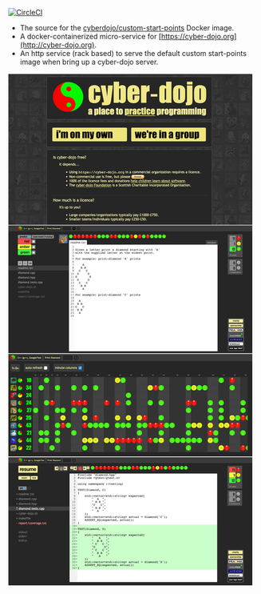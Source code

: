 
[![CircleCI](https://circleci.com/gh/cyber-dojo/custom-start-points.svg?style=svg)](https://circleci.com/gh/cyber-dojo/custom-start-points)

- The source for the [cyberdojo/custom-start-points](https://hub.docker.com/r/cyberdojo/custom-start-points/tags) Docker image.
- A docker-containerized micro-service for [https://cyber-dojo.org](http://cyber-dojo.org).
- An http service (rack based) to serve the default custom start-points image when
bring up a cyber-dojo server.

![cyber-dojo.org home page](https://github.com/cyber-dojo/cyber-dojo/blob/master/shared/home_page_snapshot.png)
